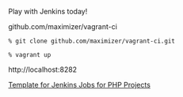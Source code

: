 Play with Jenkins today!

github.com/maximizer/vagrant-ci

```
% git clone github.com/maximizer/vagrant-ci.git
```

```
% vagrant up
```

http://localhost:8282


[Template for Jenkins Jobs for PHP Projects](http://jenkins-php.org)
